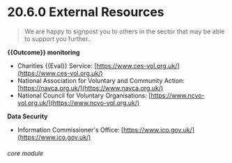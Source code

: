 # 20.6.0    External Resources

> We are happy to signpost you to others in the sector that may be able to support you further.. 

**{{Outcome}} monitoring**

  * Charities {{Eval}} Service: [https://www.ces-vol.org.uk/](https://www.ces-vol.org.uk/)
  * National Association for Voluntary and Community Action: [https://navca.org.uk/](https://www.navca.org.uk/)
  * National Council for Voluntary Organisations: [https://www.ncvo-vol.org.uk/](https://www.ncvo-vol.org.uk/)

**Data Security**

  * Information Commissioner's Office: [https://www.ico.gov.uk/](https://www.ico.gov.uk/) 

###### core module

